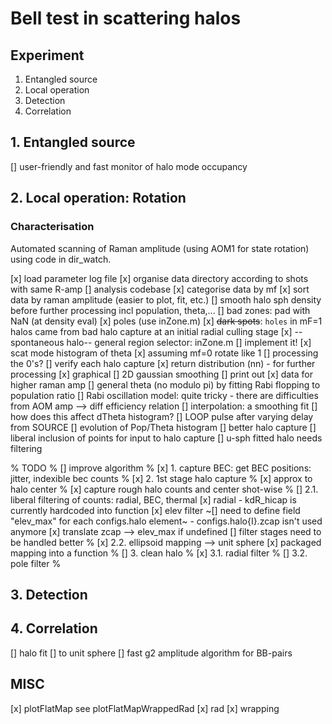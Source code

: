 # Bell test in scattering halos

## Experiment
1. Entangled source
2. Local operation
3. Detection
4. Correlation

## 1. Entangled source
[] user-friendly and fast monitor of halo mode occupancy


## 2. Local operation: Rotation
### Characterisation
Automated scanning of Raman amplitude (using AOM1 for state rotation) using code in dir_watch.

[x] load parameter log file
[x] organise data directory according to shots with same R-amp
[] analysis codebase
    [x] categorise data by mf
    [x] sort data by raman amplitude (easier to plot, fit, etc.)
    [] smooth halo sph density before further processing incl population, theta,...
    [] bad zones: pad with NaN (at density eval)
    	[x] poles (use inZone.m)
    	[x] ~~dark spots~~: `holes` in mF=1 halos came from bad halo capture at an initial radial culling stage
    	[x] --spontaneous halo-- general region selector: inZone.m
        [] implement it!
    [x] scat mode histogram of theta
    	[x] assuming mf=0 rotate like 1
    [] processing the 0's?
    [] verify each halo capture
        [x] return distribution (nn) - for further processing
        [x] graphical
        [] 2D gaussian smoothing
        [] print out
    [x] data for higher raman amp
[] general theta (no modulo pi) by fitting Rabi flopping to population ratio
    [] Rabi oscillation model: quite tricky - there are difficulties from AOM amp --> diff efficiency relation
    [] interpolation: a smoothing fit
    [] how does this affect dTheta histogram?
[] LOOP pulse after varying delay from SOURCE
    [] evolution of Pop/Theta histogram
[] better halo capture
    [] liberal inclusion of points for input to halo capture
    [] u-sph fitted halo needs filtering

% TODO
% [] improve algorithm
% [x] 1. capture BEC: get BEC positions: jitter, indexible bec counts
% [x] 2. 1st stage halo capture
%   [x] approx to halo center
%   [x] capture rough halo counts and center shot-wise
%   [] 2.1. liberal filtering of counts: radial, BEC, thermal
        [x] radial - kdR_hicap is currently hardcoded into function
        [x] elev filter
            ~[] need to define field "elev_max" for each configs.halo element~
            - configs.halo{I}.zcap isn't used anymore
            [x] translate zcap --> elev_max if undefined
        [] filter stages need to be handled better
% [x] 2.2. ellipsoid mapping --> unit sphere
        [x] packaged mapping into a function
% [] 3. clean halo
%   [x] 3.1. radial filter
%   [] 3.2. pole filter
%

## 3. Detection

## 4. Correlation
[] halo fit
    [] to unit sphere
    [] fast g2 amplitude algorithm for BB-pairs
    

## MISC
[x] plotFlatMap
    see plotFlatMapWrappedRad
    [x] rad
    [x] wrapping
